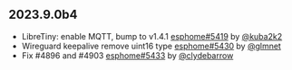 ## 2023.9.0b4

- LibreTiny: enable MQTT, bump to v1.4.1 [esphome#5419](https://github.com/esphome/esphome/pull/5419) by [@kuba2k2](https://github.com/kuba2k2)
- Wireguard keepalive remove uint16 type [esphome#5430](https://github.com/esphome/esphome/pull/5430) by [@glmnet](https://github.com/glmnet)
- Fix #4896 and #4903 [esphome#5433](https://github.com/esphome/esphome/pull/5433) by [@clydebarrow](https://github.com/clydebarrow)

